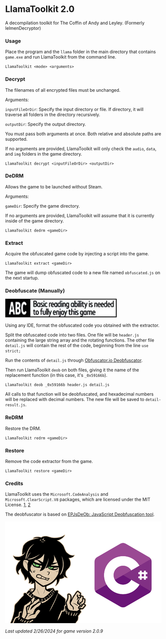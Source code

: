 
# LlamaToolkit 2.0

A decompilation toolkit for The Coffin of Andy and Leyley. (Formerly IelmenDecryptor)

### Usage

Place the program and the `llama` folder in the main directory that contains `game.exe` and run LlamaToolkit from the command line.

```
LlamaToolkit <mode> <arguments>
```

### Decrypt

The filenames of all encrypted files must be unchanged.

Arguments:

`inputFileOrDir`: Specify the input directory or file. If directory, it will traverse all folders in the directory recursively.

`outputDir`: Specify the output directory.

You must pass both arguments at once. Both relative and absolute paths are supported.

If no arguments are provided, LlamaToolkit will only check the `audio`, `data`, and `img` folders in the game directory.

```
LlamaToolkit decrypt <inputFileOrDir> <outputDir>
```

### DeDRM

Allows the game to be launched without Steam.

Arguments:

`gameDir`: Specify the game directory.

If no arguments are provided, LlamaToolkit will assume that it is currently inside of the game directory.

```
LlamaToolkit dedrm <gameDir>
```

### Extract

Acquire the obfuscated game code by injecting a script into the game.

```
LlamaToolkit extract <gameDir>
```

The game will dump obfuscated code to a new file named `obfuscated.js` on the next startup.

### Deobfuscate (Manually)

![abc](/docs/abc.png)

Using any IDE, format the obfuscated code you obtained with the extractor.

Split the obfuscated code into two files. One file will be `header.js` containing the large string array and the rotating functions. The other file `detail.js` will contain the rest of the code, beginning from the line `use strict;`

Run the contents of `detail.js` through [Obfuscator.io Deobfuscator](https://obf-io.deobfuscate.io/).

Then run LlamaToolkit `deob` on both files, giving it the name of the replacement function (in this case, it's `_0x59166b`).

```
LlamaToolkit deob _0x59166b header.js detail.js
```

All calls to that function will be deobfuscated, and hexadecimal numbers will be replaced with decimal numbers. The new file will be saved to `detail-result.js`.

### ReDRM

Restore the DRM.

```
LlamaToolkit redrm <gameDir>
```

### Restore

Remove the code extractor from the game.

```
LlamaToolkit restore <gameDir>
```

### Credits

LlamaToolkit uses the `Microsoft.CodeAnalysis` and `Microsoft.ClearScript.V8` packages, which are licensed under the MIT License. [1](https://github.com/dotnet/roslyn/blob/main/License.txt), [2](https://github.com/microsoft/ClearScript/blob/master/License.txt)

The deobfuscator is based on [EPJsDeOb: JavaScript Deobfuscation tool](https://github.com/surya-rakanta/EPJsDeOb).

![andrew](/docs/cs.png)

*Last updated 2/26/2024 for game version 2.0.9*